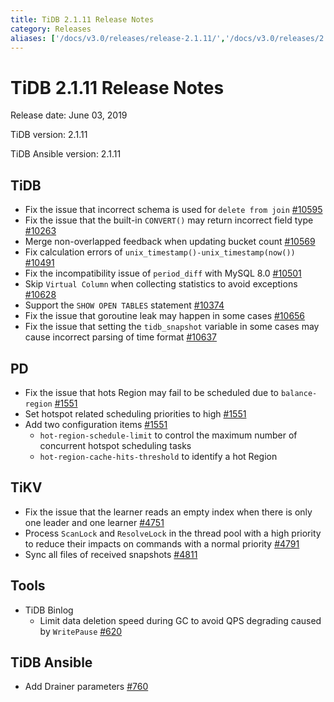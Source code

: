```yaml
---
title: TiDB 2.1.11 Release Notes
category: Releases
aliases: ['/docs/v3.0/releases/release-2.1.11/','/docs/v3.0/releases/2.1.11/','/docs/releases/2.1.11/']
---
```


# TiDB 2.1.11 Release Notes

Release date: June 03, 2019

TiDB version: 2.1.11

TiDB Ansible version: 2.1.11

## TiDB

- Fix the issue that incorrect schema is used for  `delete from join` [#10595](https://github.com/pingcap/tidb/pull/10595)
- Fix the issue that the built-in `CONVERT()` may return incorrect field type [#10263](https://github.com/pingcap/tidb/pull/10263)
- Merge non-overlapped feedback when updating bucket count [#10569](https://github.com/pingcap/tidb/pull/10569)
- Fix calculation errors  of  `unix_timestamp()-unix_timestamp(now())` [#10491](https://github.com/pingcap/tidb/pull/10491)
- Fix the incompatibility issue of `period_diff` with MySQL 8.0 [#10501](https://github.com/pingcap/tidb/pull/10501)
- Skip `Virtual Column` when collecting statistics to avoid exceptions [#10628](https://github.com/pingcap/tidb/pull/10628)
- Support the `SHOW OPEN TABLES` statement [#10374](https://github.com/pingcap/tidb/pull/10374)
- Fix the issue that goroutine leak may happen in some cases [#10656](https://github.com/pingcap/tidb/pull/10656)
- Fix the issue that setting the `tidb_snapshot` variable in some cases may cause incorrect parsing of time format  [#10637](https://github.com/pingcap/tidb/pull/10637)

## PD

- Fix the issue that hots Region may fail to be scheduled due to `balance-region` [#1551](https://github.com/pingcap/pd/pull/1551)
- Set hotspot related scheduling priorities to high [#1551](https://github.com/pingcap/pd/pull/1551)
- Add two configuration items [#1551](https://github.com/pingcap/pd/pull/1551)
    - `hot-region-schedule-limit` to control the maximum number of concurrent hotspot scheduling tasks
    - `hot-region-cache-hits-threshold` to identify a hot Region

## TiKV

- Fix the issue that the learner reads an empty index when there is only one leader and one learner [#4751](https://github.com/tikv/tikv/pull/4751)
- Process `ScanLock` and `ResolveLock` in the thread pool with a high priority to reduce their impacts on commands with a normal priority [#4791](https://github.com/tikv/tikv/pull/4791)
- Sync all files of received snapshots [#4811](https://github.com/tikv/tikv/pull/4811)

## Tools

- TiDB Binlog
    - Limit data deletion speed during GC to avoid QPS degrading caused by `WritePause` [#620](https://github.com/pingcap/tidb-binlog/pull/620)

## TiDB Ansible

- Add Drainer parameters [#760](https://github.com/pingcap/tidb-ansible/pull/760)
